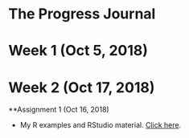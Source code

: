 # The Progress Journal

# Week 1 (Oct 5, 2018)

# Week 2 (Oct 17, 2018)

**Assignment 1 (Oct 16, 2018)
+ My R examples and RStudio material. 
[Click here](RMarkdown-Homework-Assignment2.html).
